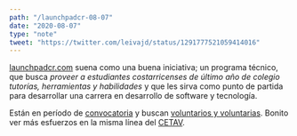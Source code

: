 ```yaml
---
path: "/launchpadcr-08-07"
date: "2020-08-07"
type: "note"
tweet: "https://twitter.com/leivajd/status/1291777521059414016"
---
```


[launchpadcr.com](https://launchpadcr.com/) suena como una buena iniciativa; un programa técnico, que busca _proveer a estudiantes costarricenses de último año de colegio tutorías, herramientas y habilidades_ y que les sirva como punto de partida para desarrollar una carrera en desarrollo de software y tecnología.

Est&aacute;n en período de [convocatoria](https://launchpadcr.com/aplicar/) y buscan [voluntarios y voluntarias](https://launchpadcr.com/colaborar-2/). Bonito ver m&aacute;s esfuerzos en la misma l&iacute;nea del [CETAV](http://parquelalibertad.org/cetav).
